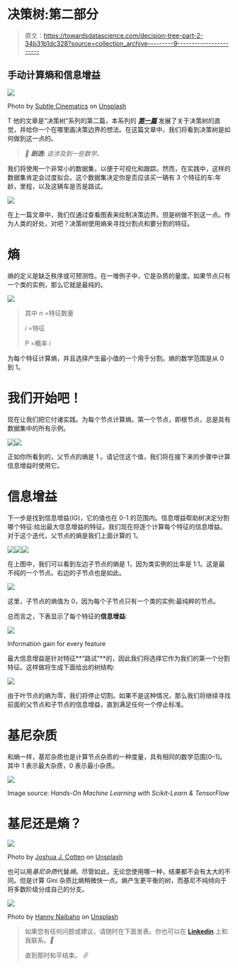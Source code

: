 # 决策树:第二部分

> 原文：<https://towardsdatascience.com/decision-tree-part-2-34b31b1dc328?source=collection_archive---------9----------------------->

## 手动计算熵和信息增益

![](img/1c56f871b2b97fdd06dd47c3e5e391b3.png)

Photo by [Subtle Cinematics](https://unsplash.com/@subtlecinematics?utm_source=medium&utm_medium=referral) on [Unsplash](https://unsplash.com?utm_source=medium&utm_medium=referral)

T 他的文章是“决策树”系列的第二篇，本系列的 [***第一篇***](/decision-tree-overview-with-no-maths-66b256281e2b) 发展了关于决策树的直觉，并给你一个在哪里画决策边界的想法。在这篇文章中，我们将看到决策树是如何做到这一点的。

> *🙊* ***剧透:*** *这涉及到一些数学。*

我们将使用一个非常小的数据集，以便于可视化和跟踪。然而，在实践中，这样的数据集肯定会过度拟合。这个数据集决定你是否应该买一辆有 3 个特征的车:年龄，里程，以及这辆车是否是路试。

![](img/1e21b3813534f9676c8deb204d9cd727.png)

在上一篇文章中，我们仅通过查看图表来绘制决策边界。但是树做不到这一点。作为人类的好处，对吧？决策树使用熵来寻找分割点和要分割的特征。

# 熵

熵的定义是缺乏秩序或可预测性。在一堆例子中，它是杂质的量度。如果节点只有一个类的实例，那么它就是最纯的。

![](img/a9ffcec58861fb909b7b4e6995c03a87.png)

> 其中 *n* =特征数量
> 
> *i* =特征
> 
> P =概率 *i*

为每个特征计算熵，并且选择产生最小值的一个用于分割。熵的数学范围是从 0 到 1。

# 我们开始吧！

现在让我们把它付诸实践。为每个节点计算熵。第一个节点，即根节点，总是具有数据集中的所有示例。

![](img/9df18a8f853b206fd462e88fa3486a69.png)![](img/6ba0fa036e7ad4fcafd5c2bacc3f9d14.png)

正如你所看到的，父节点的熵是 1 。请记住这个值，我们将在接下来的步骤中计算信息增益时使用它。

# 信息增益

下一步是找到信息增益(IG)，它的值也在 0-1 的范围内。信息增益帮助树决定分割哪个特征:给出最大信息增益的特征。我们现在将逐个计算每个特征的信息增益。对于这个迭代，父节点的熵是我们上面计算的 1。

![](img/03d1d9f55c61f6524157aa9a670cede3.png)![](img/0d27849aac86ebe1b548648912baaefa.png)![](img/789f948563bb734bab254056e426b1f7.png)

在上图中，我们可以看到左边子节点的熵是 1，因为类实例的比率是 1:1。这是最不纯的一个节点。右边的子节点也是如此。

![](img/b507b4300f6b8331c5d95cdc716fed5a.png)

这里，子节点的熵值为 0，因为每个子节点只有一个类的实例:最纯粹的节点。

总而言之，下表显示了每个特征的**信息增益**:

![](img/7125b445492ef4588bb9afe75c386d79.png)

Information gain for every feature

最大信息增益是针对特征**“路试”**的，因此我们将选择它作为我们的第一个分割特征。这样做将生成下面给出的树结构:

![](img/ea194cc151ee84785dd7cbb8707da457.png)

由于叶节点的熵为零，我们将停止切割。如果不是这种情况，那么我们将继续寻找前面的父节点和子节点的信息增益，直到满足任何一个停止标准。

# 基尼杂质

和熵一样，基尼杂质也是计算节点杂质的一种度量，具有相同的数学范围[0–1]。其中 1 表示最大杂质，0 表示最小杂质。

![](img/06ecb2582137b11d01a327b81e093d51.png)

Image source: *Hands-On Machine Learning with Scikit-Learn & TensorFlow*

# 基尼还是熵？

![](img/89e8d169a1f979d54262c627ae106df1.png)

Photo by [Joshua J. Cotten](https://unsplash.com/@jcotten?utm_source=medium&utm_medium=referral) on [Unsplash](https://unsplash.com?utm_source=medium&utm_medium=referral)

也可以用*基尼杂质*代替*熵*。尽管如此，无论您使用哪一种，结果都不会有太大的不同。但是计算 Gini 杂质比熵稍微快一点。熵产生更平衡的树，而基尼不纯倾向于将多数阶级分成自己的分支。

![](img/23efc699a7ed351cebb2b9a3aa69f9de.png)

Photo by [Hanny Naibaho](https://unsplash.com/@hannynaibaho?utm_source=medium&utm_medium=referral) on [Unsplash](https://unsplash.com?utm_source=medium&utm_medium=referral)

> 如果您有任何问题或建议，请随时在下面发表。你也可以在 [**Linkedin**](https://www.linkedin.com/in/azika-amelia/) 上和我联系。*💼*
> 
> 直到那时和平结束。 *✌*